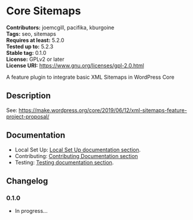 # Core Sitemaps #
**Contributors:** joemcgill, pacifika, kburgoine  
**Tags:** seo, sitemaps  
**Requires at least:** 5.2.0  
**Tested up to:** 5.2.3  
**Stable tag:** 0.1.0  
**License:** GPLv2 or later  
**License URI:** https://www.gnu.org/licenses/gpl-2.0.html

A feature plugin to integrate basic XML Sitemaps in WordPress Core

## Description ##

See: https://make.wordpress.org/core/2019/06/12/xml-sitemaps-feature-project-proposal/


## Documentation ##

- Local Set Up: [Local Set Up documentation section](/docs/SETUP.md/).
- Contributing: [Contributing Documentation section](/docs/CONTRIBUTING.md)
- Testing: [Testing documentation section](/docs/TESTING.md).


## Changelog ##

### 0.1.0 ###
* In progress...
